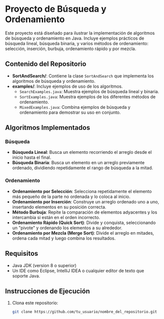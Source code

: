 # Proyecto de Búsqueda y Ordenamiento

Este proyecto está diseñado para ilustrar la implementación de algoritmos de búsqueda y ordenamiento en Java. Incluye ejemplos prácticos de búsqueda lineal, búsqueda binaria, y varios métodos de ordenamiento: selección, inserción, burbuja, ordenamiento rápido y por mezcla.

## Contenido del Repositorio

- **SortAndSearch/**: Contiene la clase `SortAndSearch` que implementa los algoritmos de búsqueda y ordenamiento.
- **examples/**: Incluye ejemplos de uso de los algoritmos.
  - `SearchExamples.java`: Muestra ejemplos de búsqueda lineal y binaria.
  - `SortExamples.java`: Muestra ejemplos de los diferentes métodos de ordenamiento.
  - `MixedExamples.java`: Combina ejemplos de búsqueda y ordenamiento para demostrar su uso en conjunto.

## Algoritmos Implementados

### Búsqueda

- **Búsqueda Lineal**: Busca un elemento recorriendo el arreglo desde el inicio hasta el final.
- **Búsqueda Binaria**: Busca un elemento en un arreglo previamente ordenado, dividiendo repetidamente el rango de búsqueda a la mitad.

### Ordenamiento

- **Ordenamiento por Selección**: Selecciona repetidamente el elemento más pequeño de la parte no ordenada y lo coloca al inicio.
- **Ordenamiento por Inserción**: Construye un arreglo ordenado uno a uno, insertando elementos en su posición correcta.
- **Método Burbuja**: Repite la comparación de elementos adyacentes y los intercambia si están en el orden incorrecto.
- **Ordenamiento Rápido (Quick Sort)**: Divide y conquista, seleccionando un "pivote" y ordenando los elementos a su alrededor.
- **Ordenamiento por Mezcla (Merge Sort)**: Divide el arreglo en mitades, ordena cada mitad y luego combina los resultados.

## Requisitos

- Java JDK (version 8 o superior)
- Un IDE como Eclipse, IntelliJ IDEA o cualquier editor de texto que soporte Java.

## Instrucciones de Ejecución

1. Clona este repositorio:
   ```bash
   git clone https://github.com/tu_usuario/nombre_del_repositorio.git
   ```

